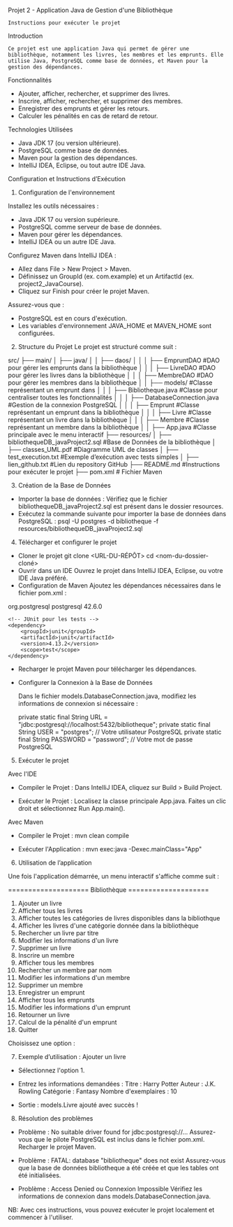 
Projet 2 - Application Java de Gestion d'une Bibliothèque

    Instructions pour exécuter le projet
    
Introduction

    Ce projet est une application Java qui permet de gérer une bibliothèque, notamment les livres, les membres et les emprunts. Elle utilise Java, PostgreSQL comme base de données, et Maven pour la gestion des dépendances.

Fonctionnalités
- Ajouter, afficher, rechercher, et supprimer des livres.
- Inscrire, afficher, rechercher, et supprimer des membres.
- Enregistrer des emprunts et gérer les retours.
- Calculer les pénalités en cas de retard de retour.

Technologies Utilisées
- Java JDK 17 (ou version ultérieure).
- PostgreSQL comme base de données.
- Maven pour la gestion des dépendances.
- IntelliJ IDEA, Eclipse, ou tout autre IDE Java.

Configuration et Instructions d’Exécution

1. Configuration de l'environnement

Installez les outils nécessaires :
- Java JDK 17 ou version supérieure.
- PostgreSQL comme serveur de base de données.
- Maven pour gérer les dépendances.
- IntelliJ IDEA ou un autre IDE Java.

Configurez Maven dans IntelliJ IDEA :
- Allez dans File > New Project > Maven.
- Définissez un GroupId (ex. com.example) et un ArtifactId (ex. project2_JavaCourse).
- Cliquez sur Finish pour créer le projet Maven.

Assurez-vous que :
- PostgreSQL est en cours d'exécution.
- Les variables d'environnement JAVA_HOME et MAVEN_HOME sont configurées.

2. Structure du Projet
Le projet est structuré comme suit :

src/
├── main/
│   ├── java/
│   │   ├── daos/
│   │   │   ├── EmpruntDAO      #DAO pour gérer les emprunts dans la bibliothèque
│   │   │   ├── LivreDAO        #DAO pour gérer les livres dans la bibliothèque
│   │   │   ├── MembreDAO       #DAO pour gérer les membres dans la bibliothèque
│   │   ├── models/             #Classe représentant un emprunt dans 
│   │   │   ├── Bibliotheque.java  #Classe pour centraliser toutes les fonctionnalités
│   │   │   ├── DatabaseConnection.java   #Gestion de la connexion PostgreSQL
│   │   │   ├── Emprunt         #Classe représentant un emprunt dans la bibliothèque
│   │   │   ├── Livre           #Classe représentant un livre dans la bibliothèque
│   │   │   ├── Membre          #Classe représentant un membre dans la bibliothèque
│   │   ├── App.java            #Classe principale avec le menu interactif
├── resources/ 
│   ├── bibliothequeDB_javaProject2.sql #Base de Données de la bibliothèque
│   ├── classes_UML.pdf         #Diagramme UML de classes
│   ├── test_execution.txt      #Exemple d’exécution avec tests simples
│   ├── lien_github.txt         #Lien du repository GitHub
├── README.md                   #Instructions pour exécuter le projet
├── pom.xml                     # Fichier Maven

3. Création de la Base de Données
- Importer la base de données :
    Vérifiez que le fichier bibliothequeDB_javaProject2.sql est présent dans le dossier resources.
- Exécutez la commande suivante pour importer la base de données dans PostgreSQL :
    psql -U postgres -d bibliotheque -f resources/bibliothequeDB_javaProject2.sql

4. Télécharger et configurer le projet
- Cloner le projet
    git clone <URL-DU-RÉPÔT>
    cd <nom-du-dossier-cloné>
- Ouvrir dans un IDE
    Ouvrez le projet dans IntelliJ IDEA, Eclipse, ou votre IDE Java préféré.
- Configuration de Maven
    Ajoutez les dépendances nécessaires dans le fichier pom.xml :

<dependencies>
    <!-- PostgreSQL JDBC Driver -->
    <dependency>
        <groupId>org.postgresql</groupId>
        <artifactId>postgresql</artifactId>
        <version>42.6.0</version>
    </dependency>

    <!-- JUnit pour les tests -->
    <dependency>
        <groupId>junit</groupId>
        <artifactId>junit</artifactId>
        <version>4.13.2</version>
        <scope>test</scope>
    </dependency>
</dependencies>

- Recharger le projet Maven pour télécharger les dépendances.
- Configurer la Connexion à la Base de Données

    Dans le fichier models.DatabaseConnection.java, modifiez les informations de connexion si nécessaire :

    private static final String URL = "jdbc:postgresql://localhost:5432/bibliotheque";
    private static final String USER = "postgres"; // Votre utilisateur PostgreSQL
    private static final String PASSWORD = "password"; // Votre mot de passe PostgreSQL

5. Exécuter le projet

Avec l'IDE
- Compiler le Projet :
    Dans IntelliJ IDEA, cliquez sur Build > Build Project.

- Exécuter le Projet :
    Localisez la classe principale App.java.
    Faites un clic droit et sélectionnez Run App.main().

Avec Maven
- Compiler le Projet :
    mvn clean compile

- Exécuter l'Application :
    mvn exec:java -Dexec.mainClass="App"

6. Utilisation de l’application

Une fois l'application démarrée, un menu interactif s'affiche comme suit :

==================== Bibliothèque ====================
1. Ajouter un livre
2. Afficher tous les livres
3. Afficher toutes les catégories de livres disponibles dans la bibliothque
4. Afficher les livres d'une catégorie donnée dans la bibliothèque
5. Rechercher un livre par titre
6. Modifier les informations d'un livre
7. Supprimer un livre
8. Inscrire un membre
9. Afficher tous les membres
10. Rechercher un membre par nom
11. Modifier les informations d'un membre
12. Supprimer un membre
13. Enregistrer un emprunt
14. Afficher tous les emprunts
15. Modifier les informations d'un emprunt
16. Retourner un livre
17. Calcul de la pénalité d'un emprunt
18. Quitter

Choisissez une option :

7. Exemple d’utilisation : Ajouter un livre

- Sélectionnez l'option 1.

- Entrez les informations demandées :
    Titre : Harry Potter
    Auteur : J.K. Rowling
    Catégorie : Fantasy
    Nombre d'exemplaires : 10

- Sortie :
    models.Livre ajouté avec succès !

8. Résolution des problèmes

- Problème : No suitable driver found for jdbc:postgresql://...
    Assurez-vous que le pilote PostgreSQL est inclus dans le fichier pom.xml.
    Recharger le projet Maven.

- Problème : FATAL: database "bibliotheque" does not exist
    Assurez-vous que la base de données bibliotheque a été créée et que les tables ont été initialisées.

- Problème : Access Denied ou Connexion Impossible
    Vérifiez les informations de connexion dans models.DatabaseConnection.java.

NB: Avec ces instructions, vous pouvez exécuter le projet localement et commencer à l'utiliser.

